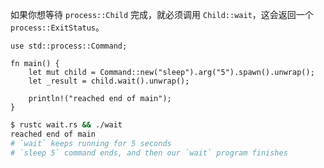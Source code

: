 如果你想等待 `process::Child` 完成，就必须调用 `Child::wait`，这会返回一个 `process::ExitStatus`。

```rust,ignore
use std::process::Command;

fn main() {
    let mut child = Command::new("sleep").arg("5").spawn().unwrap();
    let _result = child.wait().unwrap();

    println!("reached end of main");
}
```

```bash
$ rustc wait.rs && ./wait
reached end of main
# `wait` keeps running for 5 seconds
# `sleep 5` command ends, and then our `wait` program finishes
```
